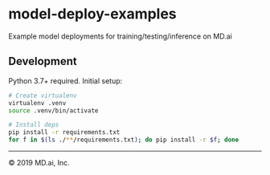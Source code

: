 # model-deploy-examples

Example model deployments for training/testing/inference on MD.ai

## Development

Python 3.7+ required. Initial setup:

```sh
# Create virtualenv
virtualenv .venv
source .venv/bin/activate

# Install deps
pip install -r requirements.txt
for f in $(ls ./**/requirements.txt); do pip install -r $f; done
```

---

&copy; 2019 MD.ai, Inc.
